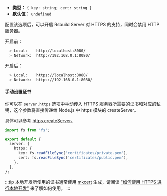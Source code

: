 - **类型：** `{ key: string; cert: string }`
- **默认值：** `undefined`

配置该选项后，可以开启 Rsbuild Server 对 HTTPS 的支持，同时会禁用 HTTP 服务器。

开启前：

```bash
  > Local:    http://localhost:8080/
  > Network:  http://192.168.0.1:8080/
```

开启后：

```bash
  > Local:    https://localhost:8080/
  > Network:  https://192.168.0.1:8080/
```

#### 手动设置证书

你可以在 `server.https` 选项中手动传入 HTTPS 服务器所需要的证书和对应的私钥，这个参数将直接传递给 Node.js 中 https 模块的 createServer。

具体可以参考 [https.createServer](https://nodejs.org/api/https.html#https_https_createserver_options_requestlistener)。

```ts
import fs from 'fs';

export default {
  server: {
    https: {
      key: fs.readFileSync('certificates/private.pem'),
      cert: fs.readFileSync('certificates/public.pem'),
    },
  },
};
```

:::tip
本地开发所使用的证书通常使用 [mkcert](https://github.com/FiloSottile/mkcert) 生成，请阅读 ["如何使用 HTTPS 进行本地开发"](https://web.dev/articles/how-to-use-local-https?hl=zh-cn) 来了解如何使用。
:::
